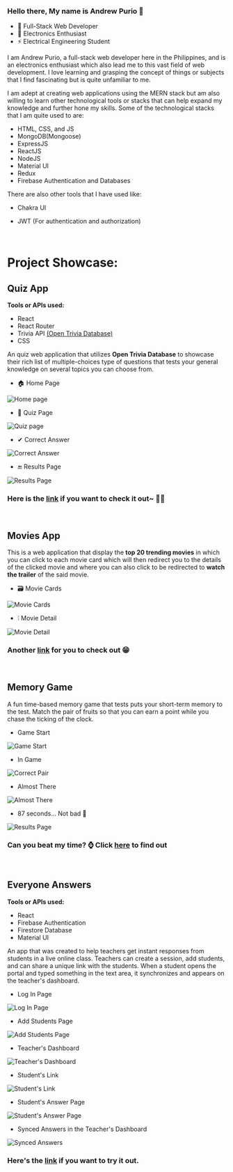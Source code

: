 <!--
**JohnAndrewPurio/JohnAndrewPurio** is a ✨ _special_ ✨ repository because its `README.md` (this file) appears on your GitHub profile.

Here are some ideas to get you started:

- 🔭 I’m currently working on ...
- 🌱 I’m currently learning ...
- 👯 I’m looking to collaborate on ...
- 🤔 I’m looking for help with ...
- 💬 Ask me about ...
- 📫 How to reach me: ...
- 😄 Pronouns: ...
- ⚡ Fun fact: ...
-->

### Hello there, My name is Andrew Purio 👋

- 💯 Full-Stack Web Developer
- 🧐 Electronics Enthusiast
- ⚡ Electrical Engineering Student


I am Andrew Purio, a full-stack web developer here in the Philippines, and is an electronics enthusiast which also lead me to this vast field of web development. I love learning and grasping the concept of things or subjects that I find fascinating but is quite unfamiliar to me.

I am adept at creating web applications using the MERN stack but am also willing to learn other technological tools or stacks that can help expand my knowledge and further hone my skills. Some of the technological stacks that I am quite used to are:

- HTML, CSS, and JS
- MongoDB(Mongoose) 
- ExpressJS
- ReactJS
- NodeJS
- Material UI
- Redux
- Firebase Authentication and Databases

There are also other tools that I have used like:

- Chakra UI
- JWT (For authentication and authorization)

  <br />
# Project Showcase:

## Quiz App

**Tools or APIs used:**
- React
- React Router
- Trivia API [(Open Trivia Database)](https://opentdb.com/api_config.php)
- CSS

An quiz web application that utilizes **Open Trivia Database** to showcase their rich list of multiple-choices type of questions that tests your general knowledge on several topics you can choose from.

- 🏠 Home Page

![Home page](./images/quiz_app_welcome_page.jpeg)

- 📜 Quiz Page

![Quiz page](./images/quiz_app_questions.jpeg)

- ✔ Correct Answer

![Correct Answer](./images/correct_answer.jpeg)

- 🔚 Results Page

![Results Page](./images/quiz_app_results.jpeg)   

### Here is the [link](https://quiz-app-andrew-purio.netlify.app/) if you want to check it out~ 🎉🎉

  <br />

## Movies App

This is a web application that display the **top 20 trending movies** in which you can click to each movie card which will then redirect you to the details of the clicked movie and where you can also click to be redirected to **watch the trailer** of the said movie.

- 🗃 Movie Cards

![Movie Cards](./images/movies_app_interface.jpeg)   

- ❕ Movie Detail

![Movie Detail](./images/movie_detail.jpeg)   

### Another [link](https://movies-app-andrew-purio.netlify.app/) for you to check out 😁

  <br />

## Memory Game

A fun time-based memory game that tests puts your short-term memory to the test. Match the pair of fruits so that you can earn a point while you chase the ticking of the clock.

- Game Start

![Game Start](./images/memory_game.jpeg)   

- In Game

![Correct Pair](./images/in_game.jpeg)   

- Almost There

![Almost There](./images/almost_there.jpeg) 

- 87 seconds... Not bad 🤣

![Results Page](./images/memory_game_result.jpeg) 

### Can you beat my time? ⌚ Click [here](https://memory-game-andrew-purio.netlify.app/) to find out

  <br />

## Everyone Answers

**Tools or APIs used:**
- React
- Firebase Authentication
- Firestore Database
- Material UI

An app that was created to help teachers get instant responses from students in a live online class. Teachers can create a session, add students, and can share a unique link with the students. When a student opens the portal and typed something in the text area, it synchronizes and appears on the teacher's dashboard.

- Log In Page

![Log In Page](./images/everyone_answers_welcome.jpeg) 

- Add Students Page

![Add Students Page](./images/add_students_page.jpeg) 

- Teacher's Dashboard

![Teacher's Dashboard](./images/dashboard.jpeg) 

- Student's Link

![Student's Link](./images/student_link.jpeg)

- Student's Answer Page

![Student's Answer Page](./images/student_answer.jpeg)

- Synced Answers in the Teacher's Dashboard

![Synced Answers](./images/synced_answers.jpeg)

### Here's the [link](https://everybody-answers-andrew-purio.netlify.app/) if you want to try it out.


















